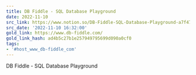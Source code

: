 ```yaml
---
title: DB Fiddle - SQL Database Playground
date: 2022-11-10
src_link: https://www.notion.so/DB-Fiddle-SQL-Database-Playground-a7f477b638ec4dc0b3066a3f865a2507
src_date: '2022-11-10 16:32:00'
gold_link: https://www.db-fiddle.com/
gold_link_hash: ad4b5c27b1e257949795699d090a0cf0
tags:
- '#host_www_db-fiddle_com'
---
```







DB Fiddle - SQL Database Playground